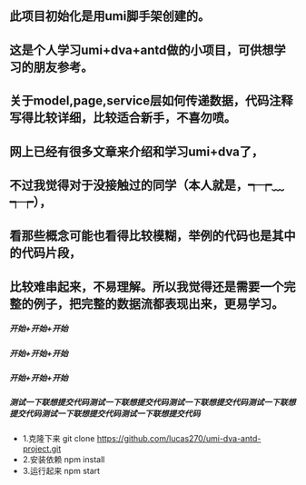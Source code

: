 ## 此项目初始化是用umi脚手架创建的。

## 这是个人学习umi+dva+antd做的小项目，可供想学习的朋友参考。
## 关于model,page,service层如何传递数据，代码注释写得比较详细，比较适合新手，不喜勿喷。

## 网上已经有很多文章来介绍和学习umi+dva了，
## 不过我觉得对于没接触过的同学（本人就是，┭┮﹏┭┮），
## 看那些概念可能也看得比较模糊，举例的代码也是其中的代码片段，
## 比较难串起来，不易理解。所以我觉得还是需要一个完整的例子，把完整的数据流都表现出来，更易学习。

##### 开始+开始+开始
##### 开始+开始+开始
##### 开始+开始+开始

##### 测试一下联想提交代码测试一下联想提交代码测试一下联想提交代码测试一下联想提交代码测试一下联想提交代码测试一下联想提交代码

- 1.克隆下来 git clone https://github.com/lucas270/umi-dva-antd-project.git
- 2.安装依赖 npm install
- 3.运行起来 npm start
